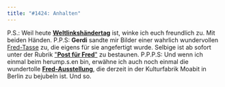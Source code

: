 ```yaml
---
title: "#1424: Anhalten"
---
```


P.S.:
Weil heute <a href="http://www.fonflatter.de/kalender"><strong>Weltlinkshändertag</strong></a> ist, winke ich euch freundlich zu. Mit beiden Händen.
P.P.S:
<strong>Gerdi</strong> sandte mir Bilder einer wahrlich wundervollen <a href="http://www.fonflatter.de/post">Fred-Tasse</a> zu, die eigens für sie angefertigt wurde. Selbige ist ab sofort unter der Rubrik <a href="http://www.fonflatter.de/post">"<strong>Post für Fred</strong>"</a> zu bestaunen.
P.P.P.S:
Und wenn ich einmal beim herump.s.en bin, erwähne ich auch noch einmal die wundertolle <a href="http://www.fonflatter.de/ausstellung"><strong>Fred-Ausstellung</strong></a>, die derzeit in der Kulturfabrik Moabit in Berlin zu bejubeln ist.
Und so.

